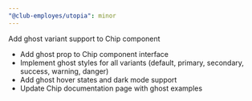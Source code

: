 ```yaml
---
"@club-employes/utopia": minor
---
```


Add ghost variant support to Chip component

- Add ghost prop to Chip component interface
- Implement ghost styles for all variants (default, primary, secondary, success, warning, danger)
- Add ghost hover states and dark mode support
- Update Chip documentation page with ghost examples
